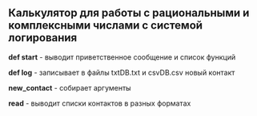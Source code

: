  ## Калькулятор для работы с рациональными и комплексными числами с системой логирования
 
**def start** - выводит приветственное сообщение и список функций

**def log** - записывает в файлы txtDB.txt и csvDB.csv новый контакт

**new_contact** - собирает аргументы

**read** - выводит списки контактов в разных форматах
